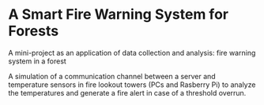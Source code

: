 # A Smart Fire Warning System for Forests
A mini-project as an application of data collection and analysis: fire warning system in a forest

A simulation of a communication channel between a server and temperature sensors in fire lookout towers (PCs and Rasberry Pi) to analyze the temperatures and generate a fire alert in case of a threshold overrun.
